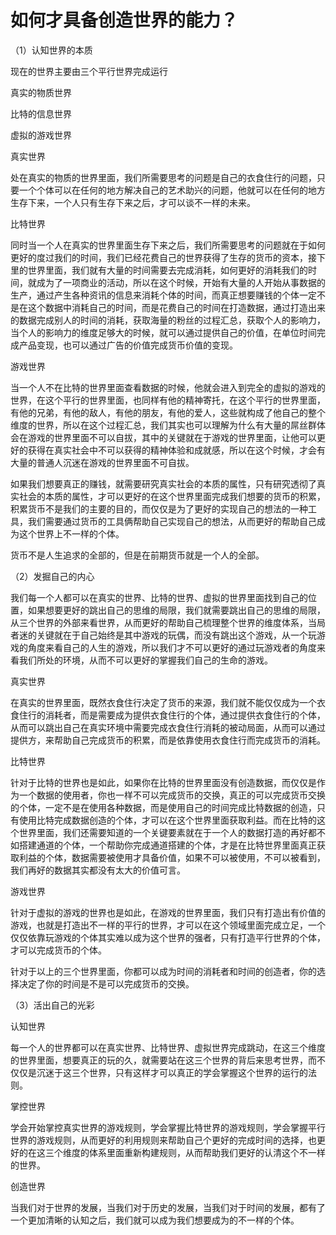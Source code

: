 # 如何才具备创造世界的能力？

（1）认知世界的本质

现在的世界主要由三个平行世界完成运行

真实的物质世界

比特的信息世界

虚拟的游戏世界

真实世界

处在真实的物质的世界里面，我们所需要思考的问题是自己的衣食住行的问题，只要一个个体可以在任何的地方解决自己的艺术助兴的问题，他就可以在任何的地方生存下来，一个人只有生存下来之后，才可以谈不一样的未来。

比特世界

同时当一个人在真实的世界里面生存下来之后，我们所需要思考的问题就在于如何更好的度过我们的时间，我们已经花费自己的世界获得了生存的货币的资本，接下里的世界里面，我们就有大量的时间需要去完成消耗，如何更好的消耗我们的时间，就成为了一项商业的活动，所以在这个时候，开始有大量的人开始从事数据的生产，通过产生各种资讯的信息来消耗个体的时间，而真正想要赚钱的个体一定不是在这个数据中消耗自己的时间，而是花费自己的时间在打造数据，通过打造出来的数据完成别人的时间的消耗，获取海量的粉丝的过程汇总，获取个人的影响力，当个人的影响力的维度足够大的时候，就可以通过提供自己的价值，在单位时间完成产品变现，也可以通过广告的价值完成货币价值的变现。

游戏世界

当一个人不在比特的世界里面查看数据的时候，他就会进入到完全的虚拟的游戏的世界，在这个平行的世界里面，也同样有他的精神寄托，在这个平行的世界里面，有他的兄弟，有他的敌人，有他的朋友，有他的爱人，这些就构成了他自己的整个维度的世界，所以在这个过程汇总，我们其实也可以理解为什么有大量的屌丝群体会在游戏的世界里面不可以自拔，其中的关键就在于游戏的世界里面，让他可以更好的获得在真实社会中不可以获得的精神体验和成就感，所以在这个时候，才会有大量的普通人沉迷在游戏的世界里面不可自拔。

如果我们想要真正的赚钱，就需要研究真实社会的本质的属性，只有研究透彻了真实社会的本质的属性，才可以更好的在这个世界里面完成我们想要的货币的积累，积累货币不是我们的主要的目的，而仅仅是为了更好的实现自己的想法的一种工具，我们需要通过货币的工具俩帮助自己实现自己的想法，从而更好的帮助自己成为这个世界上不一样的个体。

货币不是人生追求的全部的，但是在前期货币就是一个人的全部。

（2）发掘自己的内心

我们每一个人都可以在真实的世界、比特的世界、虚拟的世界里面找到自己的位置，如果想要更好的跳出自己的思维的局限，我们就需要跳出自己的思维的局限，从三个世界的外部来看世界，从而更好的帮助自己梳理整个世界的维度体系，当局者迷的关键就在于自己始终是其中游戏的玩偶，而没有跳出这个游戏，从一个玩游戏的角度来看自己的人生的游戏，所以我们才不可以更好的通过玩游戏者的角度来看我们所处的环境，从而不可以更好的掌握我们自己的生命的游戏。

真实世界

在真实的世界里面，既然衣食住行决定了货币的来源，我们就不能仅仅成为一个衣食住行的消耗者，而是需要成为提供衣食住行的个体，通过提供衣食住行的个体，从而可以跳出自己在真实环境中需要完成衣食住行消耗的被动局面，从而可以通过提供方，来帮助自己完成货币的积累，而是依靠使用衣食住行而完成货币的消耗。

比特世界

针对于比特的世界也是如此，如果你在比特的世界里面没有创造数据，而仅仅是作为一个数据的使用者，你也一样不可以完成货币的交换，真正的可以完成货币交换的个体，一定不是在使用各种数据，而是使用自己的时间完成比特数据的创造，只有使用比特完成数据创造的个体，才可以在这个世界里面获取利益。而在比特的这个世界里面，我们还需要知道的一个关键要素就在于一个人的数据打造的再好都不如搭建通道的个体，一个帮助你完成通道搭建的个体，才是在比特世界里面真正获取利益的个体，数据需要被使用才具备价值，如果不可以被使用，不可以被看到，我们再好的数据其实都没有太大的价值可言。

游戏世界

针对于虚拟的游戏的世界也是如此，在游戏的世界里面，我们只有打造出有价值的游戏，也就是打造出不一样的平行的世界，才可以在这个领域里面完成立足，一个仅仅依靠玩游戏的个体其实难以成为这个世界的强者，只有打造平行世界的个体，才可以完成货币的个体。

针对于以上的三个世界里面，你都可以成为时间的消耗者和时间的创造者，你的选择决定了你的时间是不是可以完成货币的交换。

（3）活出自己的光彩

认知世界

每一个人的世界都可以在真实世界、比特世界、虚拟世界完成跳动，在这三个维度的世界里面，想要真正的玩的久，就需要站在这三个世界的背后来思考世界，而不仅仅是沉迷于这三个世界，只有这样才可以真正的学会掌握这个世界的运行的法则。

掌控世界

学会开始掌控真实世界的游戏规则，学会掌握比特世界的游戏规则，学会掌握平行世界的游戏规则，从而更好的利用规则来帮助自己个更好的完成时间的选择，也更好的在这三个维度的体系里面重新构建规则，从而帮助我们更好的认清这个不一样的世界。

创造世界

当我们对于世界的发展，当我们对于历史的发展，当我们对于时间的发展，都有了一个更加清晰的认知之后，我们就可以成为我们想要成为的不一样的个体。
